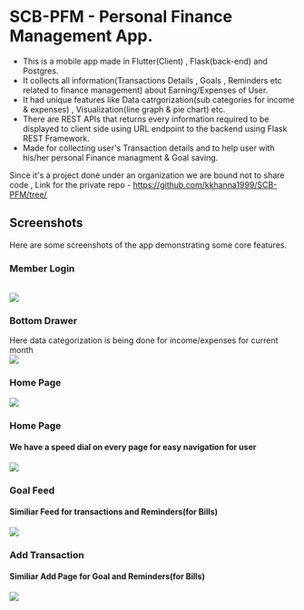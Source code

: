 # SCB-PFM - Personal Finance Management App.
- This is a mobile app made in Flutter(Client) , Flask(back-end) and Postgres.<br>
- It collects all information(Transactions Details , Goals , Reminders etc related to finance management) about Earning/Expenses of User.<br>
- It had unique features like Data catrgorization(sub categories for income & expenses) , Visualization(line graph & pie chart) etc.
- There are REST APIs that returns every information required to be displayed to client side using URL endpoint to the backend using Flask REST Framework.<br>
- Made for collecting user's Transaction details and to help user with his/her personal Finance managment & Goal saving.<br>

Since it's a project done under an organization we are bound not to share code , Link for the private repo - https://github.com/kkhanna1999/SCB-PFM/tree/

## Screenshots
Here are some screenshots of the app demonstrating some core features.

<h3>Member Login</h3><br>
<img src="https://i.imgur.com/obCY8Q0.jpg">
<br>
<h3>Bottom Drawer</h3>
Here data categorization is being done for income/expenses for current month<br>
<img src="https://i.imgur.com/HfHVRgk.jpg">
<br>
<h3>Home Page</h3>
<img src="https://i.imgur.com/hCHGPK9.jpg">
<br>
<h3>Home Page</h3>
<h4>We have a speed dial on every page for easy navigation for user</h4> 
<img src="https://i.imgur.com/LgA5R91.jpg">
<br>
<h3>Goal Feed</h3>
<h4>Similiar Feed for transactions and Reminders(for Bills)</h4>
<img src="https://i.imgur.com/F11CcSo.jpg">
<br>
<h3>Add Transaction</h3>
<h4>Similiar Add Page for Goal and Reminders(for Bills)</h4>
<img src="https://i.imgur.com/bPmeKRo.jpg">
<br>
